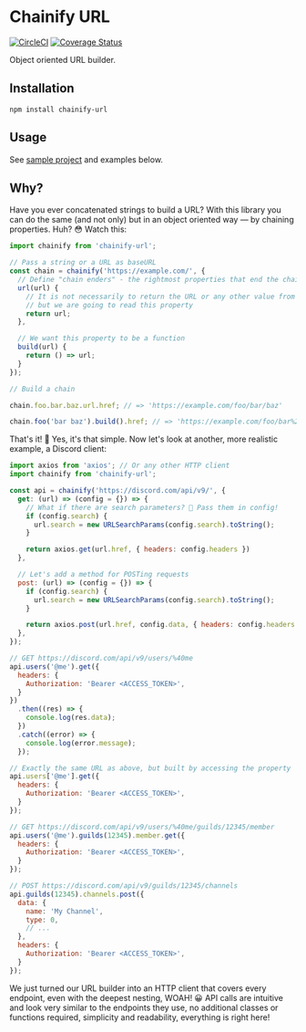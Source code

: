 # Chainify URL

[![CircleCI](https://circleci.com/gh/digaev/chainify-url/tree/master.svg?style=svg)](https://circleci.com/gh/digaev/chainify-url/tree/master)
[![Coverage Status](https://coveralls.io/repos/github/digaev/chainify-url/badge.svg?branch=master)](https://coveralls.io/github/digaev/chainify-url?branch=master)

Object oriented URL builder.

## Installation

```
npm install chainify-url
```

## Usage

See [sample project](example/src/index.js) and examples below.

## Why?

Have you ever concatenated strings to build a URL? With this library you can do the same (and not only) but in an object oriented way — by chaining properties. Huh? 😳 Watch this:

```js
import chainify from 'chainify-url';

// Pass a string or a URL as baseURL
const chain = chainify('https://example.com/', {
  // Define "chain enders" - the rightmost properties that end the chain
  url(url) {
    // It is not necessarily to return the URL or any other value from enders,
    // but we are going to read this property
    return url;
  },

  // We want this property to be a function
  build(url) {
    return () => url;
  }
});

// Build a chain

chain.foo.bar.baz.url.href; // => 'https://example.com/foo/bar/baz'

chain.foo('bar baz').build().href; // => 'https://example.com/foo/bar%20baz'
```

That's it! 🙂 Yes, it's that simple. Now let's look at another, more realistic example, a Discord client:

```js
import axios from 'axios'; // Or any other HTTP client
import chainify from 'chainify-url';

const api = chainify('https://discord.com/api/v9/', {
  get: (url) => (config = {}) => {
    // What if there are search parameters? 🤔 Pass them in config!
    if (config.search) {
      url.search = new URLSearchParams(config.search).toString();
    }

    return axios.get(url.href, { headers: config.headers })
  },

  // Let's add a method for POSTing requests
  post: (url) => (config = {}) => {
    if (config.search) {
      url.search = new URLSearchParams(config.search).toString();
    }

    return axios.post(url.href, config.data, { headers: config.headers })
  },
});

// GET https://discord.com/api/v9/users/%40me
api.users('@me').get({
  headers: {
    Authorization: 'Bearer <ACCESS_TOKEN>',
  }
})
  .then((res) => {
    console.log(res.data);
  })
  .catch((error) => {
    console.log(error.message);
  });

// Exactly the same URL as above, but built by accessing the property
api.users['@me'].get({
  headers: {
    Authorization: 'Bearer <ACCESS_TOKEN>',
  }
});

// GET https://discord.com/api/v9/users/%40me/guilds/12345/member
api.users('@me').guilds(12345).member.get({
  headers: {
    Authorization: 'Bearer <ACCESS_TOKEN>',
  }
});

// POST https://discord.com/api/v9/guilds/12345/channels
api.guilds(12345).channels.post({
  data: {
    name: 'My Channel',
    type: 0,
    // ...
  },
  headers: {
    Authorization: 'Bearer <ACCESS_TOKEN>',
  }
});
```
We just turned our URL builder into an HTTP client that covers every endpoint, even with the deepest nesting, WOAH! 😀 API calls are intuitive and look very similar to the endpoints they use, no additional classes or functions required, simplicity and readability, everything is right here!
